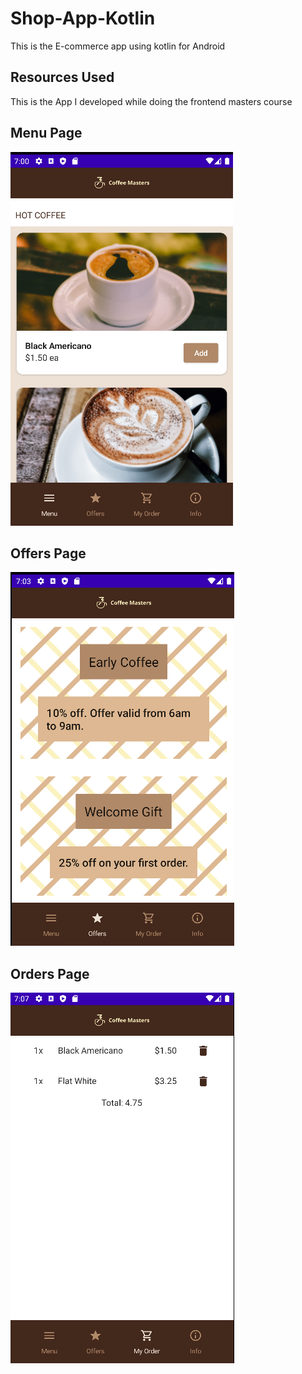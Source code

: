 # Shop-App-Kotlin
This is the E-commerce app using kotlin for Android

## Resources Used
This is the App I developed while doing the frontend masters course

## Menu Page
![MenuPage](menu_page.png)
## Offers Page
![OffersPage](offers_page.png)
## Orders Page
![OrdersPage](orders_page.png)
